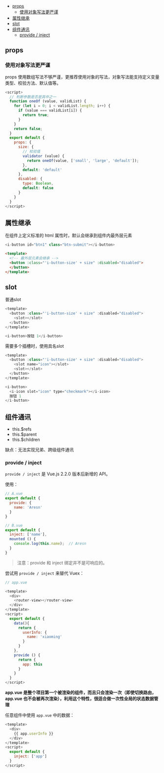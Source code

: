 <!--
 * @Date: 2021-10-12 15:35:59
 * @LastEditors: wenfujie
 * @LastEditTime: 2021-10-12 17:56:28
 * @FilePath: /document-library/articles/Vue/Vue组件.md
-->

- [props](#props)
  - [使用对象写法更严谨](#使用对象写法更严谨)
- [属性继承](#属性继承)
- [slot](#slot)
- [组件通讯](#组件通讯)
  - [provide / inject](#provide--inject)

## props

### 使用对象写法更严谨

props 使用数组写法不够严谨，更推荐使用对象的写法，对象写法能支持定义变量类型、校验方法、默认值等。

```js
<script>
  // 判断参数是否是其中之一
  function oneOf (value, validList) {
    for (let i = 0; i < validList.length; i++) {
      if (value === validList[i]) {
        return true;
      }
    }
    return false;
  }
  export default {
    props: {
      size: {
        // 校验值
        validator (value) {
          return oneOf(value, ['small', 'large', 'default']);
        },
        default: 'default'
      },
      disabled: {
        type: Boolean,
        default: false
      }
    }
  }
</script>
```

## 属性继承

在组件上定义标准的 html 属性时，默认会继承到组件内最外层元素

```js
<i-button id="btn1" class="btn-submit"></i-button>
```

```html
<template>
  <!-- 最外层元素会继承 -->
  <button :class="'i-button-size' + size" :disabled="disabled">
  </button>
</template>
```

## slot

普通slot
```js
<template>
  <button :class="'i-button-size' + size" :disabled="disabled">
    <slot></slot>
  </button>
</template>
```

```js
<i-button>按钮 1</i-button>
```

需要多个插槽时，使用具名slot

```js
<template>
  <button :class="'i-button-size' + size" :disabled="disabled">
    <slot name="icon"></slot>
    <slot></slot>
  </button>
</template>
```

```js
<i-button>
  <i-icon slot="icon" type="checkmark"></i-icon>
  按钮 1
</i-button>
```

## 组件通讯

- this.$refs
- this.$parent
- this.$children

缺点：无法实现兄弟、跨级组件通讯

### provide / inject

`provide / inject` 是 Vue.js 2.2.0 版本后新增的 API。


使用：
```js
// A.vue
export default {
  provide: {
    name: 'Aresn'
  }
}

// B.vue
export default {
  inject: ['name'],
  mounted () {
    console.log(this.name);  // Aresn
  }
}
```

>注意：provide 和 inject 绑定并不是可响应的。

尝试用 `provide / inject` 来替代 Vuex：

```js
// app.vue

<template>
  <div>
    <router-view></router-view>
  </div>
</template>
<script>
  export default {
    data(){
      return {
        userInfo: {
          name: 'xiaoming'
        }
      }
    },
    provide () {
      return {
        app: this
      }
    }
  }
</script>
```

**app.vue 是整个项目第一个被渲染的组件，而且只会渲染一次（即使切换路由，app.vue 也不会被再次渲染），利用这个特性，很适合做一次性全局的状态数据管理**

任意组件中使用 `app.vue` 中的数据：

```js
<template>
  <div>
    {{ app.userInfo }}
  </div>
</template>
<script>
  export default {
    inject: ['app']
  }
</script>
```